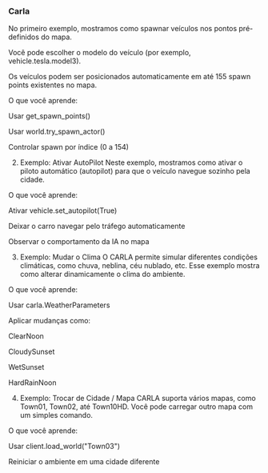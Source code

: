 ### Carla
No primeiro exemplo, mostramos como spawnar veículos nos pontos pré-definidos do mapa.

Você pode escolher o modelo do veículo (por exemplo, vehicle.tesla.model3).

Os veículos podem ser posicionados automaticamente em até 155 spawn points existentes no mapa.

O que você aprende:

Usar get_spawn_points()

Usar world.try_spawn_actor()

Controlar spawn por índice (0 a 154)



2. Exemplo: Ativar AutoPilot
Neste exemplo, mostramos como ativar o piloto automático (autopilot) para que o veículo navegue sozinho pela cidade.

 O que você aprende:

Ativar vehicle.set_autopilot(True)

Deixar o carro navegar pelo tráfego automaticamente

Observar o comportamento da IA no mapa



3. Exemplo: Mudar o Clima
O CARLA permite simular diferentes condições climáticas, como chuva, neblina, céu nublado, etc. Esse exemplo mostra como alterar dinamicamente o clima do ambiente.

O que você aprende:

Usar carla.WeatherParameters

Aplicar mudanças como:

ClearNoon

CloudySunset

WetSunset

HardRainNoon

4. Exemplo: Trocar de Cidade / Mapa
CARLA suporta vários mapas, como Town01, Town02, até Town10HD. Você pode carregar outro mapa com um simples comando.

O que você aprende:

Usar client.load_world("Town03")

Reiniciar o ambiente em uma cidade diferente

